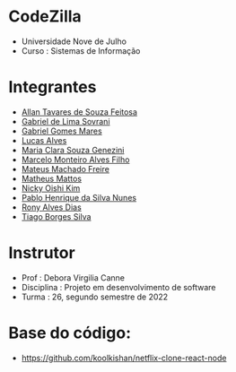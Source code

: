 # CodeZilla

* Universidade Nove de Julho
* Curso : Sistemas de Informação

# Integrantes 

* [Allan Tavares de Souza Feitosa](https://github.com/SouzaAllan)
* [Gabriel de Lima Sovrani](https://github.com/GabrielSovrani)
* [Gabriel Gomes Mares](https://github.com/gabrielggm)
* [Lucas Alves](https://github.com/)
* [Maria Clara Souza Genezini](https://github.com/MariaGenezini)
* [Marcelo Monteiro Alves Filho](https://github.com/)
* [Mateus Machado Freire](https://github.com/mateusmachaf1)
* [Matheus Mattos](https://github.com/omatheusmattos)
* [Nicky Oishi Kim](https://github.com/nickyokim)
* [Pablo Henrique da Silva Nunes](https://github.com/Pxbl1)
* [Rony Alves Dias](https://github.com/)
* [Tiago Borges Silva](https://github.com/TiagoBSilvaUNI)

# Instrutor

* Prof : Debora Virgilia Canne
* Disciplina : Projeto em desenvolvimento de software
* Turma : 26, segundo semestre de 2022

# Base do código:

* https://github.com/koolkishan/netflix-clone-react-node
